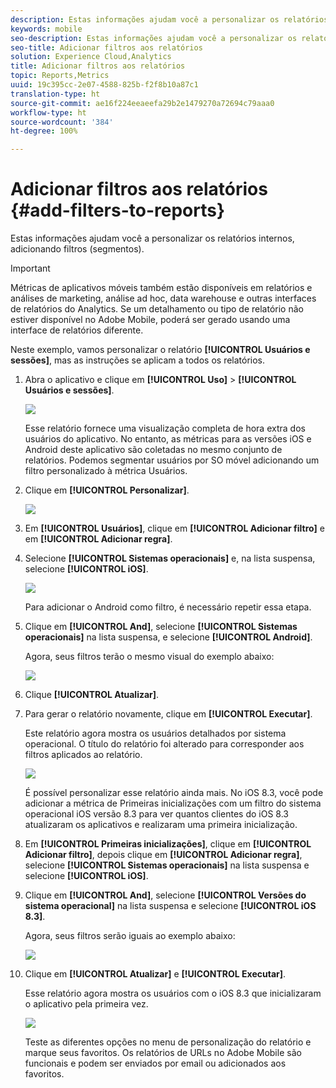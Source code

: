 ```yaml
---
description: Estas informações ajudam você a personalizar os relatórios internos, adicionando filtros (segmentos).
keywords: mobile
seo-description: Estas informações ajudam você a personalizar os relatórios internos, adicionando filtros (segmentos).
seo-title: Adicionar filtros aos relatórios
solution: Experience Cloud,Analytics
title: Adicionar filtros aos relatórios
topic: Reports,Metrics
uuid: 19c395cc-2e07-4588-825b-f2f8b10a87c1
translation-type: ht
source-git-commit: ae16f224eeaeefa29b2e1479270a72694c79aaa0
workflow-type: ht
source-wordcount: '384'
ht-degree: 100%

---
```



# Adicionar filtros aos relatórios {#add-filters-to-reports}

Estas informações ajudam você a personalizar os relatórios internos, adicionando filtros (segmentos).

>[!IMPORTANT]
>
>Métricas de aplicativos móveis também estão disponíveis em relatórios e análises de marketing, análise ad hoc, data warehouse e outras interfaces de relatórios do Analytics. Se um detalhamento ou tipo de relatório não estiver disponível no Adobe Mobile, poderá ser gerado usando uma interface de relatórios diferente.

Neste exemplo, vamos personalizar o relatório **[!UICONTROL Usuários e sessões]**, mas as instruções se aplicam a todos os relatórios.

1. Abra o aplicativo e clique em **[!UICONTROL Uso]** > **[!UICONTROL Usuários e sessões]**.

   ![](assets/customize1.png)

   Esse relatório fornece uma visualização completa de hora extra dos usuários do aplicativo. No entanto, as métricas para as versões iOS e Android deste aplicativo são coletadas no mesmo conjunto de relatórios. Podemos segmentar usuários por SO móvel adicionando um filtro personalizado à métrica Usuários.

1. Clique em **[!UICONTROL Personalizar]**.

   ![](assets/customize2.png)

1. Em **[!UICONTROL Usuários]**, clique em **[!UICONTROL Adicionar filtro]** e em **[!UICONTROL Adicionar regra]**.

1. Selecione **[!UICONTROL Sistemas operacionais]** e, na lista suspensa, selecione **[!UICONTROL iOS]**.

   ![](assets/customize3.png)

   Para adicionar o Android como filtro, é necessário repetir essa etapa.

1. Clique em **[!UICONTROL And]**, selecione **[!UICONTROL Sistemas operacionais]** na lista suspensa, e selecione **[!UICONTROL Android]**.

   Agora, seus filtros terão o mesmo visual do exemplo abaixo:

   ![](assets/customize4.png)

1. Clique **[!UICONTROL Atualizar]**.
1. Para gerar o relatório novamente, clique em **[!UICONTROL Executar]**.

   Este relatório agora mostra os usuários detalhados por sistema operacional. O título do relatório foi alterado para corresponder aos filtros aplicados ao relatório.

   ![](assets/customize5.png)

   É possível personalizar esse relatório ainda mais. No iOS 8.3, você pode adicionar a métrica de Primeiras inicializações com um filtro do sistema operacional iOS versão 8.3 para ver quantos clientes do iOS 8.3 atualizaram os aplicativos e realizaram uma primeira inicialização.
1. Em **[!UICONTROL Primeiras inicializações]**, clique em **[!UICONTROL Adicionar filtro]**, depois clique em **[!UICONTROL Adicionar regra]**, selecione **[!UICONTROL Sistemas operacionais]** na lista suspensa e selecione **[!UICONTROL iOS]**.
1. Clique em **[!UICONTROL And]**, selecione **[!UICONTROL Versões do sistema operacional]** na lista suspensa e selecione **[!UICONTROL iOS 8.3]**.

   Agora, seus filtros serão iguais ao exemplo abaixo:

   ![](assets/customize6.png)

1. Clique em **[!UICONTROL Atualizar]** e **[!UICONTROL Executar]**.

   Esse relatório agora mostra os usuários com o iOS 8.3 que inicializaram o aplicativo pela primeira vez.

   ![](assets/customize7.png)

   Teste as diferentes opções no menu de personalização do relatório e marque seus favoritos. Os relatórios de URLs no Adobe Mobile são funcionais e podem ser enviados por email ou adicionados aos favoritos.
